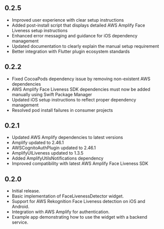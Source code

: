 ## 0.2.5

* Improved user experience with clear setup instructions
* Added post-install script that displays detailed AWS Amplify Face Liveness setup instructions
* Enhanced error messaging and guidance for iOS dependency management
* Updated documentation to clearly explain the manual setup requirement
* Better integration with Flutter plugin ecosystem standards

## 0.2.2

* Fixed CocoaPods dependency issue by removing non-existent AWS dependencies
* AWS Amplify Face Liveness SDK dependencies must now be added manually using Swift Package Manager
* Updated iOS setup instructions to reflect proper dependency management
* Resolved pod install failures in consumer projects

## 0.2.1

* Updated AWS Amplify dependencies to latest versions
* Amplify updated to 2.46.1
* AWSCognitoAuthPlugin updated to 2.46.1  
* AmplifyUILiveness updated to 1.3.5
* Added AmplifyUtilsNotifications dependency
* Improved compatibility with latest AWS Amplify Face Liveness SDK

## 0.2.0

* Initial release.
* Basic implementation of FaceLivenessDetector widget.
* Support for AWS Rekognition Face Liveness detection on iOS and Android.
* Integration with AWS Amplify for authentication.
* Example app demonstrating how to use the widget with a backend service.
